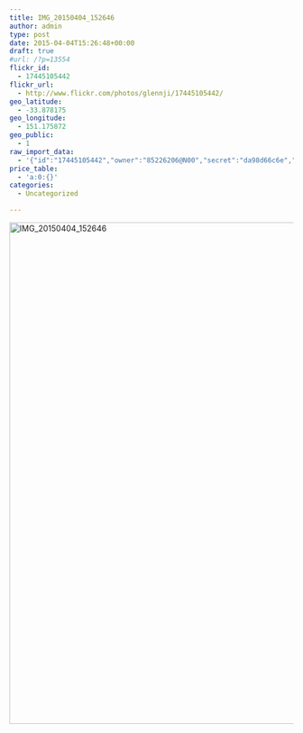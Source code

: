 ```yaml
---
title: IMG_20150404_152646
author: admin
type: post
date: 2015-04-04T15:26:48+00:00
draft: true
#url: /?p=13554
flickr_id:
  - 17445105442
flickr_url:
  - http://www.flickr.com/photos/glennji/17445105442/
geo_latitude:
  - -33.878175
geo_longitude:
  - 151.175872
geo_public:
  - 1
raw_import_data:
  - '{"id":"17445105442","owner":"85226206@N00","secret":"da98d66c6e","server":"5466","farm":6,"title":"IMG_20150404_152646","ispublic":0,"isfriend":0,"isfamily":0,"description":{"_content":""},"dateupload":"1431158738","lastupdate":"1431158751","datetaken":"2015-04-04 15:26:48","datetakengranularity":"0","datetakenunknown":"0","ownername":"glennji","tags":"","machine_tags":"","originalsecret":"52825ea090","originalformat":"jpg","latitude":"-33.878175","longitude":"151.175872","accuracy":"16","context":0,"place_id":"qRcYmO1QUrMZuclZ","woeid":"1094076","geo_is_family":0,"geo_is_friend":0,"geo_is_contact":0,"geo_is_public":0,"media":"photo","media_status":"ready","url_o":"https://farm6.staticflickr.com/5466/17445105442_52825ea090_o.jpg","height_o":"4208","width_o":"3120"}'
price_table:
  - 'a:0:{}'
categories:
  - Uncategorized

---
```

<p class="flickr-image">
  <a href="http://www.flickr.com/photos/glennji/17445105442/" class="flickr-link"><img src="/wp-content/uploads/2015/04/17445105442_52825ea090_o-759x1024.jpg" width="660" height="890" alt="IMG_20150404_152646" class="keyring-img" /></a>
</p>
